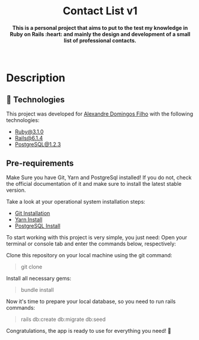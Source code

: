 <h1 align="center">
  <strong>Contact</strong> List v1
</h1>

  </hr>

  <h4 align="center">This is a personal project that aims to put to the test my knowledge in Ruby on Rails :heart: and mainly the design and development of a small list of professional contacts. </h4>
</br>
<p align="center">

# Description
## :rocket: Technologies
This project was developed for [Alexandre Domingos Filho](https://github.com/alexandredfilho) with the following technologies:

-  [Ruby@3.1.0](https://www.ruby-lang.org/en/)
-  [Rails@6.1.4](https://rubyonrails.org/)
-  [PostgreSQL@1.2.3](https://www.postgresql.org/)

## Pre-requirements

Make Sure you have Git, Yarn  and PostgreSql installed! If you do not, check the official documentation of it and make sure to install the latest stable version.

Take a look at your operational system installation steps:
-  [Git Installation](https://git-scm.com/book/en/v2/Getting-Started-Installing-Git)
-  [Yarn Install](https://yarnpkg.com/getting-started/install)
-  [PostgreSQL Install](https://www.postgresql.org/download/)

To start working with this project is very simple, you just need: Open your terminal or console tab and enter the commands below, respectively:

Clone this repository on your local machine using the git command:

> git clone

Install all necessary gems:

> bundle install

Now it's time to prepare your local database, so you need to run rails commands:

> rails db:create db:migrate db:seed

</hr>

Congratulations, the app is ready to use for everything you need! :tada:

</hr>
